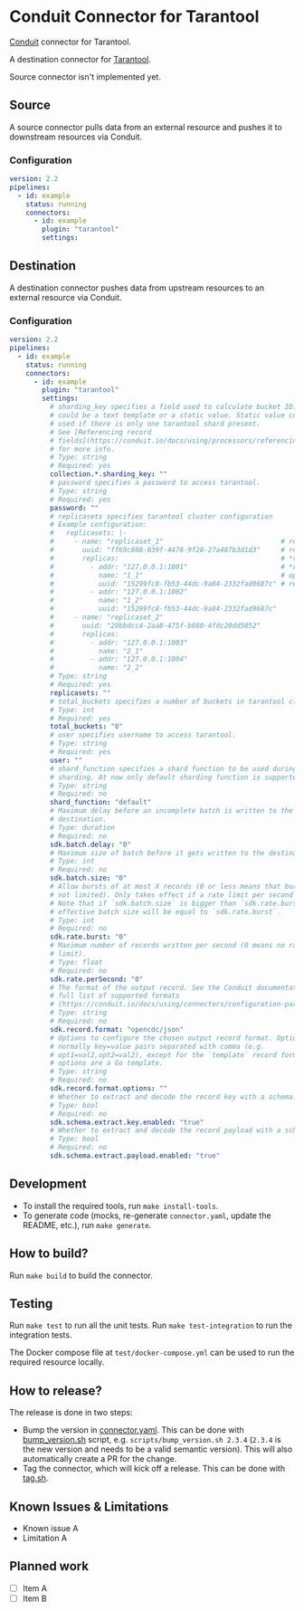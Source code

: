 # Conduit Connector for <!-- readmegen:name -->Tarantool<!-- /readmegen:name -->

[Conduit](https://conduit.io) connector for <!-- readmegen:name -->Tarantool<!-- /readmegen:name -->.

<!-- readmegen:description -->
A destination connector for [Tarantool](https://www.tarantool.io).

Source connector isn't implemented yet.<!-- /readmegen:description -->

## Source

A source connector pulls data from an external resource and pushes it to
downstream resources via Conduit.

### Configuration

<!-- readmegen:source.parameters.yaml -->
```yaml
version: 2.2
pipelines:
  - id: example
    status: running
    connectors:
      - id: example
        plugin: "tarantool"
        settings:
```
<!-- /readmegen:source.parameters.yaml -->

## Destination

A destination connector pushes data from upstream resources to an external
resource via Conduit.

### Configuration

<!-- readmegen:destination.parameters.yaml -->
```yaml
version: 2.2
pipelines:
  - id: example
    status: running
    connectors:
      - id: example
        plugin: "tarantool"
        settings:
          # sharding_key specifies a field used to calculate bucket ID. Key
          # could be a text template or a static value. Static value could be
          # used if there is only one tarantool shard present.
          # See [Referencing record
          # fields](https://conduit.io/docs/using/processors/referencing-fields)
          # for more info.
          # Type: string
          # Required: yes
          collection.*.sharding_key: ""
          # password specifies a password to access tarantool.
          # Type: string
          # Required: yes
          password: ""
          # replicasets specifies tarantool cluster configuration
          # Example configuration:
          #   replicasets: |-
          #     - name: "replicaset_1"                             # required
          #       uuid: "ff69c808-039f-4478-9f28-27a487b3d1d3"     # required
          #       replicas:                                        # *required*
          #         - addr: "127.0.0.1:1001"                       # *required*
          #           name: "1_1"                                  # optional
          #           uuid: "15299fc8-fb53-44dc-9a84-2332fad9687c" # required
          #         - addr: "127.0.0.1:1002"
          #           name: "1_2"
          #           uuid: "15299fc8-fb53-44dc-9a84-2332fad9687c"
          #     - name: "replicaset_2"
          #       uuid: "29bbdcc4-2aa8-475f-b660-4fdc20dd5052"
          #       replicas:
          #         - addr: "127.0.0.1:1003"
          #           name: "2_1"
          #         - addr: "127.0.0.1:1004"
          #           name: "2_2"
          # Type: string
          # Required: yes
          replicasets: ""
          # total_buckets specifies a number of buckets in tarantool cluster.
          # Type: int
          # Required: yes
          total_buckets: "0"
          # user specifies username to access tarantool.
          # Type: string
          # Required: yes
          user: ""
          # shard_function specifies a shard function to be used during
          # sharding. At now only default sharding function is supported.
          # Type: string
          # Required: no
          shard_function: "default"
          # Maximum delay before an incomplete batch is written to the
          # destination.
          # Type: duration
          # Required: no
          sdk.batch.delay: "0"
          # Maximum size of batch before it gets written to the destination.
          # Type: int
          # Required: no
          sdk.batch.size: "0"
          # Allow bursts of at most X records (0 or less means that bursts are
          # not limited). Only takes effect if a rate limit per second is set.
          # Note that if `sdk.batch.size` is bigger than `sdk.rate.burst`, the
          # effective batch size will be equal to `sdk.rate.burst`.
          # Type: int
          # Required: no
          sdk.rate.burst: "0"
          # Maximum number of records written per second (0 means no rate
          # limit).
          # Type: float
          # Required: no
          sdk.rate.perSecond: "0"
          # The format of the output record. See the Conduit documentation for a
          # full list of supported formats
          # (https://conduit.io/docs/using/connectors/configuration-parameters/output-format).
          # Type: string
          # Required: no
          sdk.record.format: "opencdc/json"
          # Options to configure the chosen output record format. Options are
          # normally key=value pairs separated with comma (e.g.
          # opt1=val2,opt2=val2), except for the `template` record format, where
          # options are a Go template.
          # Type: string
          # Required: no
          sdk.record.format.options: ""
          # Whether to extract and decode the record key with a schema.
          # Type: bool
          # Required: no
          sdk.schema.extract.key.enabled: "true"
          # Whether to extract and decode the record payload with a schema.
          # Type: bool
          # Required: no
          sdk.schema.extract.payload.enabled: "true"
```
<!-- /readmegen:destination.parameters.yaml -->

## Development

- To install the required tools, run `make install-tools`.
- To generate code (mocks, re-generate `connector.yaml`, update the README,
  etc.), run `make generate`.

## How to build?

Run `make build` to build the connector.

## Testing

Run `make test` to run all the unit tests. Run `make test-integration` to run
the integration tests.

The Docker compose file at `test/docker-compose.yml` can be used to run the
required resource locally.

## How to release?

The release is done in two steps:

- Bump the version in [connector.yaml](/connector.yaml). This can be done
  with [bump_version.sh](/scripts/bump_version.sh) script, e.g.
  `scripts/bump_version.sh 2.3.4` (`2.3.4` is the new version and needs to be a
  valid semantic version). This will also automatically create a PR for the
  change.
- Tag the connector, which will kick off a release. This can be done
  with [tag.sh](/scripts/tag.sh).

## Known Issues & Limitations

- Known issue A
- Limitation A

## Planned work

- [ ] Item A
- [ ] Item B
